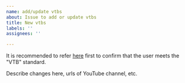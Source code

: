 ```yaml
---
name: add/update vtbs
about: Issue to add or update vtbs
title: New vtbs
labels: ''
assignees: ''

---
```


It is recommended to refer [here](https://github.com/dd-center/vdb/issues/113#issuecomment-560273409) first to confirm that the user meets the "VTB" standard.

Describe changes here,
urls of YouTube channel, etc.
